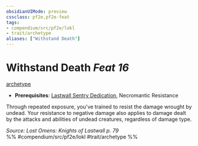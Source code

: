```yaml
---
obsidianUIMode: preview
cssclass: pf2e,pf2e-feat
tags:
- compendium/src/pf2e/lokl
- trait/archetype
aliases: ["Withstand Death"]
---
```

# Withstand Death  *Feat 16*  
[archetype](../../rules/traits/archetype.md)  

- **Prerequisites**: [Lastwall Sentry Dedication](lastwall-sentry-dedication-lowg.md), Necromantic Resistance

Through repeated exposure, you've trained to resist the damage wrought by undead. Your resistance to negative damage also applies to damage dealt by the attacks and abilities of undead creatures, regardless of damage type.

*Source: Lost Omens: Knights of Lastwall p. 79*  
%% #compendium/src/pf2e/lokl #trait/archetype %%
